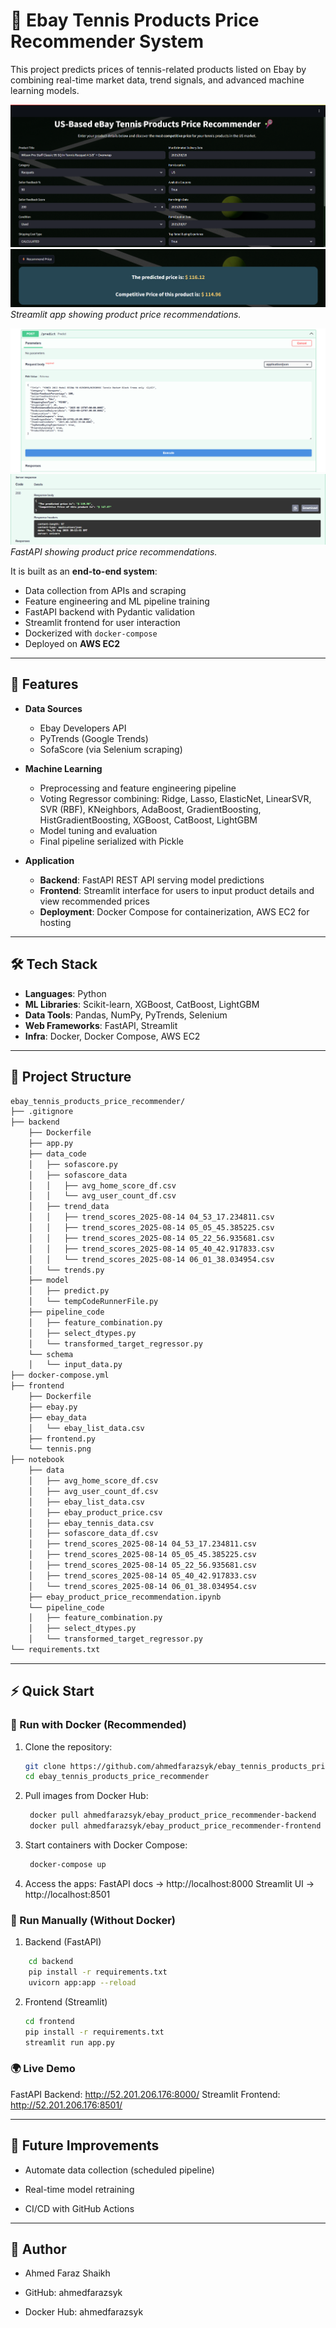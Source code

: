 # 🎾 Ebay Tennis Products Price Recommender System  

This project predicts prices of tennis-related products listed on Ebay by combining real-time market data, trend signals, and advanced machine learning models.  

![Streamlit Frontend Screenshot](assets/streamlit1.png)
![Streamlit Frontend Screenshot](assets/streamlit2.png)  
*Streamlit app showing product price recommendations.* 

![FastAPI Screenshot](assets/fastapi1.png)  
![FastAPI Screenshot](assets/fastapi2.png)  
*FastAPI showing product price recommendations.* 

It is built as an **end-to-end system**:  
- Data collection from APIs and scraping  
- Feature engineering and ML pipeline training  
- FastAPI backend with Pydantic validation  
- Streamlit frontend for user interaction  
- Dockerized with `docker-compose`  
- Deployed on **AWS EC2**  

---

## 🚀 Features  

- **Data Sources**  
  - Ebay Developers API  
  - PyTrends (Google Trends)  
  - SofaScore (via Selenium scraping)  

- **Machine Learning**  
  - Preprocessing and feature engineering pipeline  
  - Voting Regressor combining: Ridge, Lasso, ElasticNet, LinearSVR, SVR (RBF), KNeighbors, AdaBoost, GradientBoosting, HistGradientBoosting, XGBoost, CatBoost, LightGBM  
  - Model tuning and evaluation  
  - Final pipeline serialized with Pickle  

- **Application**  
  - **Backend**: FastAPI REST API serving model predictions  
  - **Frontend**: Streamlit interface for users to input product details and view recommended prices  
  - **Deployment**: Docker Compose for containerization, AWS EC2 for hosting  

---

## 🛠 Tech Stack  

- **Languages**: Python  
- **ML Libraries**: Scikit-learn, XGBoost, CatBoost, LightGBM  
- **Data Tools**: Pandas, NumPy, PyTrends, Selenium  
- **Web Frameworks**: FastAPI, Streamlit  
- **Infra**: Docker, Docker Compose, AWS EC2  

---

## 📂 Project Structure  
``` bash
ebay_tennis_products_price_recommender/
├── .gitignore
├── backend
    ├── Dockerfile
    ├── app.py
    ├── data_code
    │   ├── sofascore.py
    │   ├── sofascore_data
    │   │   ├── avg_home_score_df.csv
    │   │   └── avg_user_count_df.csv
    │   ├── trend_data
    │   │   ├── trend_scores_2025-08-14 04_53_17.234811.csv
    │   │   ├── trend_scores_2025-08-14 05_05_45.385225.csv
    │   │   ├── trend_scores_2025-08-14 05_22_56.935681.csv
    │   │   ├── trend_scores_2025-08-14 05_40_42.917833.csv
    │   │   └── trend_scores_2025-08-14 06_01_38.034954.csv
    │   └── trends.py
    ├── model
    │   ├── predict.py
    │   └── tempCodeRunnerFile.py
    ├── pipeline_code
    │   ├── feature_combination.py
    │   ├── select_dtypes.py
    │   └── transformed_target_regressor.py
    └── schema
    │   └── input_data.py
├── docker-compose.yml
├── frontend
    ├── Dockerfile
    ├── ebay.py
    ├── ebay_data
    │   └── ebay_list_data.csv
    ├── frontend.py
    └── tennis.png
├── notebook
    ├── data
    │   ├── avg_home_score_df.csv
    │   ├── avg_user_count_df.csv
    │   ├── ebay_list_data.csv
    │   ├── ebay_product_price.csv
    │   ├── ebay_tennis_data.csv
    │   ├── sofascore_data_df.csv
    │   ├── trend_scores_2025-08-14 04_53_17.234811.csv
    │   ├── trend_scores_2025-08-14 05_05_45.385225.csv
    │   ├── trend_scores_2025-08-14 05_22_56.935681.csv
    │   ├── trend_scores_2025-08-14 05_40_42.917833.csv
    │   └── trend_scores_2025-08-14 06_01_38.034954.csv
    ├── ebay_product_price_recommendation.ipynb
    └── pipeline_code
    │   ├── feature_combination.py
    │   ├── select_dtypes.py
    │   └── transformed_target_regressor.py
└── requirements.txt
```
---

## ⚡ Quick Start  

### 🔹 Run with Docker (Recommended)  

1. Clone the repository:
   
   ```bash
   git clone https://github.com/ahmedfarazsyk/ebay_tennis_products_price_recommender.git
   cd ebay_tennis_products_price_recommender
   
3. Pull images from Docker Hub:
   
   ```bash
    docker pull ahmedfarazsyk/ebay_product_price_recommender-backend
    docker pull ahmedfarazsyk/ebay_product_price_recommender-frontend

4. Start containers with Docker Compose:
   
   ```bash
    docker-compose up

6. Access the apps:
  FastAPI docs → http://localhost:8000
  Streamlit UI → http://localhost:8501

### 🔹 Run Manually (Without Docker)

1. Backend (FastAPI)
   
``` bash
    cd backend
    pip install -r requirements.txt
    uvicorn app:app --reload
```

2. Frontend (Streamlit)
   
    ```bash
    cd frontend
    pip install -r requirements.txt
    streamlit run app.py

### 🌍 Live Demo

  FastAPI Backend: http://52.201.206.176:8000/
  Streamlit Frontend: http://52.201.206.176:8501/

---

## 🔮 Future Improvements

- Automate data collection (scheduled pipeline)

- Real-time model retraining

- CI/CD with GitHub Actions

---

## 👤 Author

- Ahmed Faraz Shaikh

- GitHub: ahmedfarazsyk

- Docker Hub: ahmedfarazsyk
